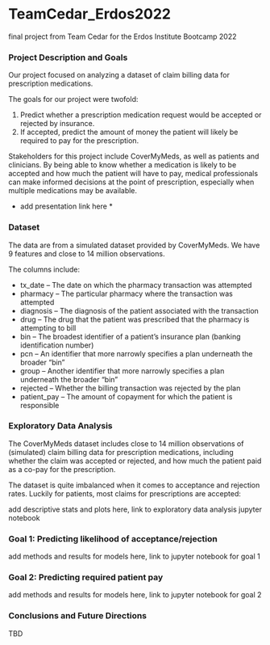 # TeamCedar_Erdos2022
final project from Team Cedar for the Erdos Institute Bootcamp 2022

### Project Description and Goals

Our project focused on analyzing a dataset of claim billing data for prescription medications. 

The goals for our project were twofold:

1) Predict whether a prescription medication request would be accepted or rejected by insurance.
2) If accepted, predict the amount of money the patient will likely be required to pay for the prescription.

Stakeholders for this project include CoverMyMeds, as well as patients and clinicians. By being able to know whether a medication is likely to be accepted and how much the patient will have to pay, medical professionals can make informed decisions at the point of prescription, especially when multiple medications may be available. 

* add presentation link here * 

### Dataset

The data are from a simulated dataset provided by CoverMyMeds. We have 9 features and close to 14 million observations. 

The columns include:
* tx_date – The date on which the pharmacy transaction was attempted
* pharmacy – The particular pharmacy where the transaction was attempted
* diagnosis – The diagnosis of the patient associated with the transaction
* drug – The drug that the patient was prescribed that the pharmacy is attempting to bill
* bin – The broadest identifier of a patient’s insurance plan (banking identification number)
* pcn – An identifier that more narrowly specifies a plan underneath the broader “bin”
* group – Another identifier that more narrowly specifies a plan underneath the broader “bin”
* rejected – Whether the billing transaction was rejected by the plan
* patient_pay – The amount of copayment for which the patient is responsible

### Exploratory Data Analysis

The CoverMyMeds dataset includes close to 14 million observations of (simulated) claim billing data for prescription medications, including whether the claim was accepted or rejected, and how much the patient paid as a co-pay for the prescription. 

The dataset is quite imbalanced when it comes to acceptance and rejection rates. Luckily for patients, most claims for prescriptions are accepted:



add descriptive stats and plots here, link to exploratory data analysis jupyter notebook

### Goal 1: Predicting likelihood of acceptance/rejection

add methods and results for models here, link to jupyter notebook for goal 1

### Goal 2: Predicting required patient pay

add methods and results for models here, link to jupyter notebook for goal 2

### Conclusions and Future Directions
 TBD
